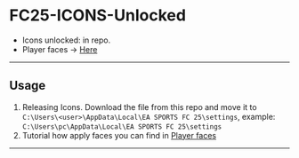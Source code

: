 # FC25-ICONS-Unlocked

- Icons unlocked: in repo.
- Player faces → [Here](https://github.com/a-jean-andreasian/FC25-ICONS-Unlocked/releases/tag/PlayerFaces)

---
## Usage

1. Releasing Icons. Download the file from this repo and move it to `C:\Users\<user>\AppData\Local\EA SPORTS FC 25\settings`, example: `C:\Users\pc\AppData\Local\EA SPORTS FC 25\settings`
2. Tutorial how apply faces you can find in [Player faces](https://github.com/a-jean-andreasian/FC25-ICONS-Unlocked/releases/tag/PlayerFaces)


---
